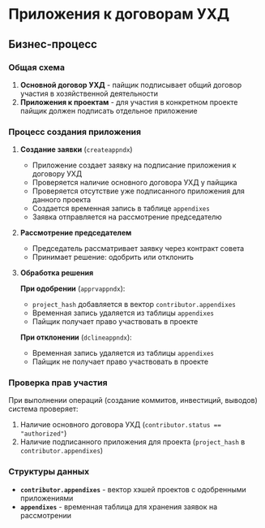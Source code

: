 # Приложения к договорам УХД

## Бизнес-процесс

### Общая схема
1. **Основной договор УХД** - пайщик подписывает общий договор участия в хозяйственной деятельности
2. **Приложения к проектам** - для участия в конкретном проекте пайщик должен подписать отдельное приложение

### Процесс создания приложения

1. **Создание заявки** (`createappndx`)
   - Приложение создает заявку на подписание приложения к договору УХД
   - Проверяется наличие основного договора УХД у пайщика
   - Проверяется отсутствие уже подписанного приложения для данного проекта
   - Создается временная запись в таблице `appendixes`
   - Заявка отправляется на рассмотрение председателю

2. **Рассмотрение председателем**
   - Председатель рассматривает заявку через контракт совета
   - Принимает решение: одобрить или отклонить

3. **Обработка решения**
   
   **При одобрении** (`apprvappndx`):
   - `project_hash` добавляется в вектор `contributor.appendixes`
   - Временная запись удаляется из таблицы `appendixes`
   - Пайщик получает право участвовать в проекте
   
   **При отклонении** (`dclineappndx`):
   - Временная запись удаляется из таблицы `appendixes`
   - Пайщик не получает право участвовать в проекте

### Проверка прав участия

При выполнении операций (создание коммитов, инвестиций, выводов) система проверяет:
1. Наличие основного договора УХД (`contributor.status == "authorized"`)
2. Наличие подписанного приложения для проекта (`project_hash` в `contributor.appendixes`)

### Структуры данных

- **`contributor.appendixes`** - вектор хэшей проектов с одобренными приложениями
- **`appendixes`** - временная таблица для хранения заявок на рассмотрении
